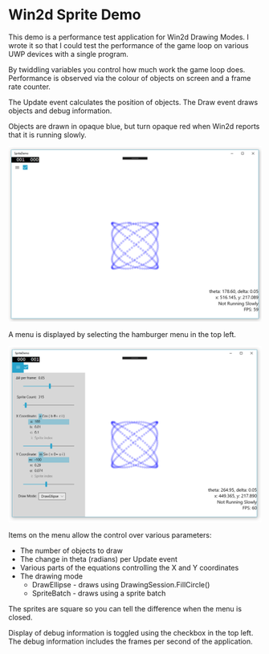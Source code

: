 # Win2d Sprite Demo

This demo is a performance test application for Win2d Drawing Modes.
I wrote it so that I could test the performance of the game loop on various UWP devices with a single program.

By twiddling variables you control how much work the game loop does.
Performance is observed via the colour of objects on screen and a frame rate counter.

The Update event calculates the position of objects.
The Draw event draws objects and debug information.

Objects are drawn in opaque blue, but turn opaque red when Win2d reports that it is running slowly.

![Screenshot](/assets/screen.png "screenshot of the application running")

A menu is displayed by selecting the hamburger menu in the top left.

![Screenshot](/assets/menu.png "screenshot of the menu when open")

Items on the menu allow the control over various parameters:

* The number of objects to draw
* The change in theta (radians) per Update event
* Various parts of the equations controlling the X and Y coordinates
* The drawing mode
  * DrawEllipse - draws using DrawingSession.FillCircle()
  * SpriteBatch - draws using a sprite batch

The sprites are square so you can tell the difference when the menu is closed.

Display of debug information is toggled using the checkbox in the top left.
The debug information includes the frames per second of the application.